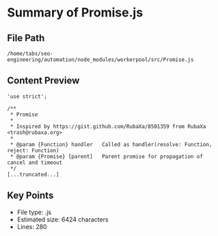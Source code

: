 # Summary of Promise.js
  
## File Path
`/home/tabs/seo-engineering/automation/node_modules/workerpool/src/Promise.js`

## Content Preview
```
'use strict';

/**
 * Promise
 *
 * Inspired by https://gist.github.com/RubaXa/8501359 from RubaXa <trash@rubaxa.org>
 *
 * @param {Function} handler   Called as handler(resolve: Function, reject: Function)
 * @param {Promise} [parent]   Parent promise for propagation of cancel and timeout
 */
[...truncated...]
```

## Key Points
- File type: .js
- Estimated size: 6424 characters
- Lines: 280
